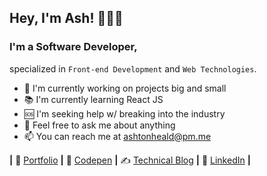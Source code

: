 ## Hey, I'm Ash! 👋👨‍💻
### I'm a Software Developer,
specialized in `Front-end Development` and `Web Technologies`.

- 🌱 I'm currently working on projects big and small
- 📚 I'm currently learning React JS
- 🆘 I'm seeking help w/ breaking into the industry
- 💬 Feel free to ask me about anything
- 📫 You can reach me at ashtonheald@pm.me


**|** 💼 [Portfolio][website] **|**
🎨 [Codepen][code] **|**
✍️ [Technical Blog][blog] **|**
👔 [LinkedIn][link] **|**

[blog]: https://blog.ashthe.dev
[code]: https://codepen.io/ashthedev
[link]: https://www.linkedin.com/in/ashtonheald/
[website]: https://ashthe.dev
